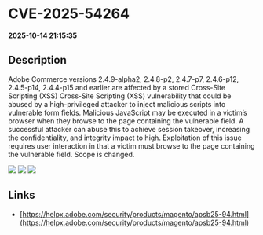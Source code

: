 # CVE-2025-54264

**2025-10-14 21:15:35**

## Description
Adobe Commerce versions 2.4.9-alpha2, 2.4.8-p2, 2.4.7-p7, 2.4.6-p12, 2.4.5-p14, 2.4.4-p15 and earlier are affected by a stored Cross-Site Scripting (XSS) Cross-Site Scripting (XSS) vulnerability that could be abused by a high-privileged attacker to inject malicious scripts into vulnerable form fields. Malicious JavaScript may be executed in a victim’s browser when they browse to the page containing the vulnerable field. A successful attacker can abuse this to achieve session takeover, increasing the confidentiality, and integrity impact to high. Exploitation of this issue requires user interaction in that a victim must browse to the page containing the vulnerable field. Scope is changed.

![](https://img.shields.io/static/v1?label=Score&message=8.1&color=red)
![](https://img.shields.io/static/v1?label=Severity&message=HIGH&color=red)
![](https://img.shields.io/static/v1?label=CWE&message=XSS&color=green)

## Links
- [https://helpx.adobe.com/security/products/magento/apsb25-94.html](https://helpx.adobe.com/security/products/magento/apsb25-94.html)
